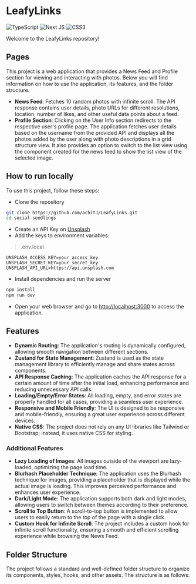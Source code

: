 # LeafyLinks
![TypeScript](https://img.shields.io/badge/typescript-%23007ACC.svg?style=for-the-badge&logo=typescript&logoColor=white)
![Next JS](https://img.shields.io/badge/Next-black?style=for-the-badge&logo=next.js&logoColor=white)
![CSS3](https://img.shields.io/badge/css3-%231572B6.svg?style=for-the-badge&logo=css3&logoColor=white)

Welcome to the LeafyLinks repository!

## Pages
This project is a web application that provides a News Feed and Profile section for viewing and interacting with photos. Below you will find information on how to use the application, its features, and the folder structure.
- **News Feed**: Fetches 10 random photos with infinite scroll. The API response contains user details, photo URLs for different resolutions, location, number of likes, and other useful data points about a feed.
- **Profile Section**: Clicking on the User Info section redirects to the respective user's profile page. The application fetches user details based on the username from the provided API and displays all the photos added by the user along with photo descriptions in a grid structure view. It also provides an option to switch to the list view using the component created for the news feed to show the list view of the selected image.

## How to run locally
To use this project, follow these steps:
- Clone the repository
```bash 
git clone https://github.com/achitJ/LeafyLinks.git
cd social-seedlings
```
- Create an API Key on [Unsplash](https://unsplash.com/developers)
-  Add the keys to environment variables:
>.env.local
```env
UNSPLASH_ACCESS_KEY=your_access_key
UNSPLASH_SECRET_KEY=your_secret_key
UNSPLASH_API_URL=https://api.unsplash.com
```
- Install dependencies and run the server
```bash
npm install
npm run dev
```
- Open your web browser and go to [http://localhost:3000](http://localhost:3000) to access the application.

## Features
- **Dynamic Routing**: The application's routing is dynamically configured, allowing smooth navigation between different sections.
- **Zustand for State Management**: Zustand is used as the state management library to efficiently manage and share states across components.
- **API Response Caching**: The application caches the API response for a certain amount of time after the initial load, enhancing performance and reducing unnecessary API calls.
- **Loading/Empty/Error States**: All loading, empty, and error states are properly handled for all cases, providing a seamless user experience.
- **Responsive and Mobile Friendly**: The UI is designed to be responsive and mobile-friendly, ensuring a great user experience across different devices. 
- **Native CSS**: The project does not rely on any UI libraries like Tailwind or Bootstrap; instead, it uses native CSS for styling.

### Additional Features
- **Lazy Loading of Images**: All images outside of the viewport are lazy-loaded, optimizing the page load time.
- **Blurhash Placeholder Technique**: The application uses the Blurhash technique for images, providing a placeholder that is displayed while the actual image is loading. This improves perceived performance and enhances user experience.
- **Dark/Light Mode**: The application supports both dark and light modes, allowing users to switch between themes according to their preference.
- **Scroll to Top Button**: A scroll-to-top button is implemented to allow users to easily return to the top of the page with a single click.
- **Custom Hook for Infinite Scroll**: The project includes a custom hook for infinite scroll functionality, ensuring a smooth and efficient scrolling experience while browsing the News Feed.

## Folder Structure
The project follows a standard and well-defined folder structure to organize its components, styles, hooks, and other assets. The structure is as follows:
